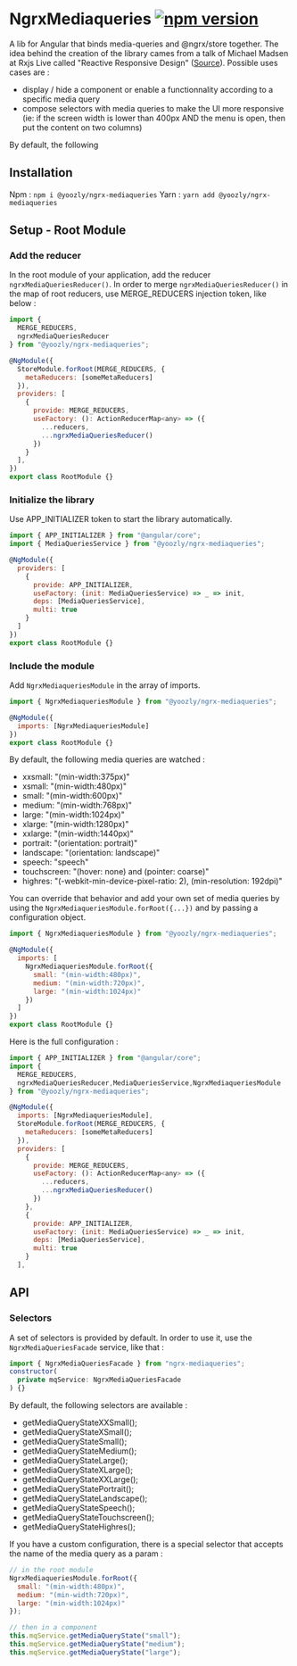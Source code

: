# NgrxMediaqueries [![npm version](https://badge.fury.io/js/%40yoozly%2Fngrx-mediaqueries.svg)](https://badge.fury.io/js/%40yoozly%2Fngrx-mediaqueries)

A lib for Angular that binds media-queries and @ngrx/store together.
The idea behind the creation of the library cames from a talk of Michael Madsen at Rxjs Live called "Reactive Responsive Design" ([Source](https://youtu.be/GKPX0ZAaSCI)).
Possible uses cases are :

- display / hide a component or enable a functionnality according to a specific media query
- compose selectors with media queries to make the UI more responsive (ie: if the screen width is lower than 400px AND the menu is open, then put the content on two columns)

By default, the following

## Installation

Npm : `npm i @yoozly/ngrx-mediaqueries`
Yarn : `yarn add @yoozly/ngrx-mediaqueries`

## Setup - Root Module

### Add the reducer

In the root module of your application, add the reducer `ngrxMediaQueriesReducer()`. In order to merge `ngrxMediaQueriesReducer()` in the map of root reducers, use MERGE_REDUCERS injection token, like below :

```javascript
import {
  MERGE_REDUCERS,
  ngrxMediaQueriesReducer
} from "@yoozly/ngrx-mediaqueries";

@NgModule({
  StoreModule.forRoot(MERGE_REDUCERS, {
    metaReducers: [someMetaReducers]
  }),
  providers: [
    {
      provide: MERGE_REDUCERS,
      useFactory: (): ActionReducerMap<any> => ({
        ...reducers,
        ...ngrxMediaQueriesReducer()
      })
    }
  ],
})
export class RootModule {}
```

### Initialize the library

Use APP_INITIALIZER token to start the library automatically.

```javascript
import { APP_INITIALIZER } from "@angular/core";
import { MediaQueriesService } from "@yoozly/ngrx-mediaqueries";

@NgModule({
  providers: [
    {
      provide: APP_INITIALIZER,
      useFactory: (init: MediaQueriesService) => _ => init,
      deps: [MediaQueriesService],
      multi: true
    }
  ]
})
export class RootModule {}
```

### Include the module

Add `NgrxMediaqueriesModule` in the array of imports.

```javascript
import { NgrxMediaqueriesModule } from "@yoozly/ngrx-mediaqueries";

@NgModule({
  imports: [NgrxMediaqueriesModule]
})
export class RootModule {}
```

By default, the following media queries are watched :

- xxsmall: "(min-width:375px)"
- xsmall: "(min-width:480px)"
- small: "(min-width:600px)"
- medium: "(min-width:768px)"
- large: "(min-width:1024px)"
- xlarge: "(min-width:1280px)"
- xxlarge: "(min-width:1440px)"
- portrait: "(orientation: portrait)"
- landscape: "(orientation: landscape)"
- speech: "speech"
- touchscreen: "(hover: none) and (pointer: coarse)"
- highres: "(-webkit-min-device-pixel-ratio: 2), (min-resolution: 192dpi)"

You can override that behavior and add your own set of media queries by using the `NgrxMediaqueriesModule.forRoot({...})` and by passing a configuration object.

```javascript
import { NgrxMediaqueriesModule } from "@yoozly/ngrx-mediaqueries";

@NgModule({
  imports: [
    NgrxMediaqueriesModule.forRoot({
      small: "(min-width:480px)",
      medium: "(min-width:720px)",
      large: "(min-width:1024px)"
    })
  ]
})
export class RootModule {}
```

Here is the full configuration :

```javascript
import { APP_INITIALIZER } from "@angular/core";
import {
  MERGE_REDUCERS,
  ngrxMediaQueriesReducer,MediaQueriesService,NgrxMediaqueriesModule
} from "@yoozly/ngrx-mediaqueries";

@NgModule({
  imports: [NgrxMediaqueriesModule],
  StoreModule.forRoot(MERGE_REDUCERS, {
    metaReducers: [someMetaReducers]
  }),
  providers: [
    {
      provide: MERGE_REDUCERS,
      useFactory: (): ActionReducerMap<any> => ({
        ...reducers,
        ...ngrxMediaQueriesReducer()
      })
    },
    {
      provide: APP_INITIALIZER,
      useFactory: (init: MediaQueriesService) => _ => init,
      deps: [MediaQueriesService],
      multi: true
    }
  ],

```

## API

### Selectors

A set of selectors is provided by default. In order to use it, use the `NgrxMediaQueriesFacade` service, like that :

```javascript
import { NgrxMediaQueriesFacade } from "ngrx-mediaqueries";
constructor(
  private mqService: NgrxMediaQueriesFacade
) {}
```

By default, the following selectors are available :

- getMediaQueryStateXXSmall();
- getMediaQueryStateXSmall();
- getMediaQueryStateSmall();
- getMediaQueryStateMedium();
- getMediaQueryStateLarge();
- getMediaQueryStateXLarge();
- getMediaQueryStateXXLarge();
- getMediaQueryStatePortrait();
- getMediaQueryStateLandscape();
- getMediaQueryStateSpeech();
- getMediaQueryStateTouchscreen();
- getMediaQueryStateHighres();

If you have a custom configuration, there is a special selector that accepts the name of the media query as a param :

```javascript
// in the root module
NgrxMediaqueriesModule.forRoot({
  small: "(min-width:480px)",
  medium: "(min-width:720px)",
  large: "(min-width:1024px)"
});

// then in a component
this.mqService.getMediaQueryState("small");
this.mqService.getMediaQueryState("medium");
this.mqService.getMediaQueryState("large");
```
